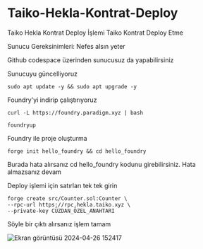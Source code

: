 # Taiko-Hekla-Kontrat-Deploy
Taiko Hekla Kontrat Deploy İşlemi
Taiko Kontrat Deploy Etme

Sunucu Gereksinimleri: Nefes alsın yeter

Github codespace üzerinden sunucusuz da yapabilirsiniz

Sunucuyu güncelliyoruz

```
sudo apt update -y && sudo apt upgrade -y
```

Foundry'yi indirip çalıştırıyoruz

```
curl -L https://foundry.paradigm.xyz | bash
```

```
foundryup
```

Foundry ile proje oluşturma

```
forge init hello_foundry && cd hello_foundry
```

Burada hata alırsanız cd hello_foundry kodunu girebilirsiniz. Hata almazsanız devam

Deploy işlemi için satırları tek tek girin

```
forge create src/Counter.sol:Counter \
--rpc-url https://rpc.hekla.taiko.xyz \
--private-key CÜZDAN_ÖZEL_ANAHTARI
```

Söyle bir çıktı alırsanız işlem tamam

![Ekran görüntüsü 2024-04-26 152417](https://github.com/mcyucel/Taiko-Hekla-Kontrat-Deploy/assets/106594298/f58d6665-3f1b-480c-87a2-098667dbe004)
